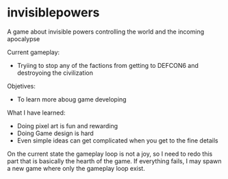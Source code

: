 # invisiblepowers
A game about invisible powers controlling the world and the incoming apocalypse

Current gameplay:
 - Tryiing to stop any of the factions from getting to DEFCON6 and destroyoing the civilization

Objetives:
 - To learn more aboug game developing 

What I have learned:
 - Doing pixel art is fun and rewarding
 - Doing Game design is hard 
 - Even simple ideas can get complicated when you get to the fine details 

On the current state the gameplay loop is not a joy,  so I need to redo this part that is basically the hearth of the game. If everything fails, I may spawn a new game where only the gameplay loop exist.   
